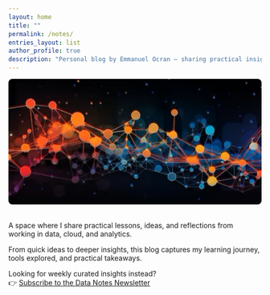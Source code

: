 ```yaml
---
layout: home
title: ""
permalink: /notes/
entries_layout: list
author_profile: true
description: "Personal blog by Emmanuel Ocran — sharing practical insights on data, cloud, and analytics."
---
```


<img src="/assets/images/banners/dn-banner.jpg" 
     alt="Data Notes Cover"
     style="width: 100%; height: 250px; object-fit: cover; border-radius: 8px; margin-bottom: 1rem;" />


A space where I share practical lessons, ideas, and reflections from working in data, cloud, and analytics.

From quick ideas to deeper insights, this blog captures my learning journey, tools explored, and practical takeaways.

Looking for weekly curated insights instead?  
👉 [Subscribe to the Data Notes Newsletter](https://www.linkedin.com/newsletters/data-notes-1234567890)
